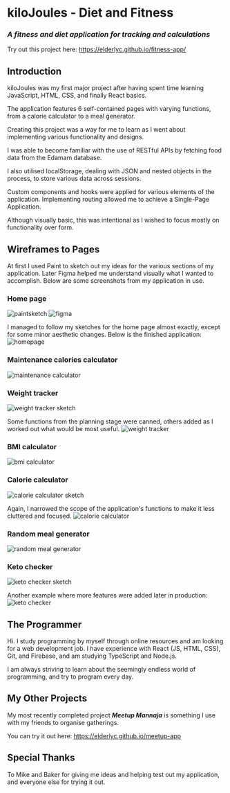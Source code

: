 # kiloJoules - Diet and Fitness

### _A fitness and diet application for tracking and calculations_

Try out this project here: https://elderlyc.github.io/fitness-app/

## Introduction

kiloJoules was my first major project after having spent time learning JavaScript, HTML, CSS, and finally React basics.

The application features 6 self-contained pages with varying functions, from a calorie calculator to a meal generator.

Creating this project was a way for me to learn as I went about implementing various functionality and designs.

I was able to become familiar with the use of RESTful APIs by fetching food data from the Edamam database.

I also utilised localStorage, dealing with JSON and nested objects in the process, to store various data across sessions.

Custom components and hooks were applied for various elements of the application. Implementing routing allowed me to achieve a Single-Page Application.

Although visually basic, this was intentional as I wished to focus mostly on functionality over form.

## Wireframes to Pages

At first I used Paint to sketch out my ideas for the various sections of my application. Later Figma helped me understand visually what I wanted to accomplish.
Below are some screenshots from my application in use.

### Home page

![paintsketch](./src/screenshots/fitness%20app%20paint.png) ![figma](./src/screenshots/Fitness%20App%20figma.png)

I managed to follow my sketches for the home page almost exactly, except for some minor aesthetic changes. Below is the finished application:
![homepage](./src/screenshots/homepage.png)

### Maintenance calories calculator

![maintenance calculator](./src/screenshots/maintenance.PNG)

### Weight tracker

![weight tracker sketch](./src/screenshots/weight-tracker-blueprint.png)

Some functions from the planning stage were canned, others added as I worked out what would be most useful.
![weight tracker](./src/screenshots/weighttracker.PNG)

### BMI calculator

![bmi calculator](./src/screenshots/bmi.PNG)

### Calorie calculator

![calorie calculator sketch](./src/screenshots/daily-calories-blueprint%20v2.png)

Again, I narrowed the scope of the application's functions to make it less cluttered and focused.
![calorie calculator](./src/screenshots/calorie%20calc.PNG)

### Random meal generator

![random meal generator](./src/screenshots/randommeal.PNG)

### Keto checker

![keto checker sketch](./src/screenshots/keto-checker-blueprint.png)

Another example where more features were added later in production:
![keto checker](./src/screenshots/ketochecker.PNG)

## The Programmer

Hi. I study programming by myself through online resources and am looking for a web development job. I have experience with React (JS, HTML, CSS), Git, and Firebase, and am studying TypeScript and Node.js.

I am always striving to learn about the seemingly endless world of programming, and try to program every day.

## My Other Projects

My most recently completed project _**Meetup Mannaja**_ is something I use with my friends to organise gatherings.

You can try it out here: https://elderlyc.github.io/meetup-app

## Special Thanks

To Mike and Baker for giving me ideas and helping test out my application, and everyone else for trying it out.
